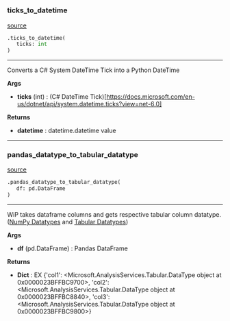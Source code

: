 #


### ticks_to_datetime
[source](https://github.com/Curts0/PyTabular\blob\master\pytabular/logic_utils.py\#L12)
```python
.ticks_to_datetime(
   ticks: int
)
```

---
Converts a C# System DateTime Tick into a Python DateTime


**Args**

* **ticks** (int) : (C# DateTime Tick)[https://docs.microsoft.com/en-us/dotnet/api/system.datetime.ticks?view=net-6.0]


**Returns**

* **datetime**  : datetime.datetime value


----


### pandas_datatype_to_tabular_datatype
[source](https://github.com/Curts0/PyTabular\blob\master\pytabular/logic_utils.py\#L23)
```python
.pandas_datatype_to_tabular_datatype(
   df: pd.DataFrame
)
```

---
WiP takes dataframe columns and gets respective tabular column datatype.
<br/>([NumPy Datatypes](https://numpy.org/doc/stable/reference/generated/numpy.dtype.kind.html) and [Tabular Datatypes](https://docs.microsoft.com/en-us/dotnet/api/microsoft.analysisservices.tabular.datatype?view=analysisservices-dotnet))


**Args**

* **df** (pd.DataFrame) : Pandas DataFrame


**Returns**

* **Dict**  : EX {'col1': <Microsoft.AnalysisServices.Tabular.DataType object at 0x0000023BFFBC9700>, 'col2': <Microsoft.AnalysisServices.Tabular.DataType object at 0x0000023BFFBC8840>, 'col3': <Microsoft.AnalysisServices.Tabular.DataType object at 0x0000023BFFBC9800>}

